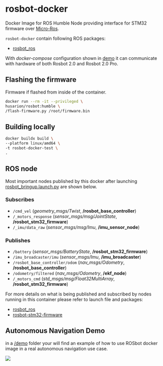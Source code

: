 # rosbot-docker

Docker Image for ROS Humble Node providing interface for STM32 firmware over [Micro-Ros](https://micro.ros.org/).

`rosbot-docker` contain following ROS packages:
- [rosbot_ros](https://github.com/husarion/rosbot_ros/tree/humble)

With *docker-compose* configuration shown in [demo](./demo) it can communicate with hardware of both Rosbot 2.0 and Rosbot 2.0 Pro.

## Flashing the firmware

Firmware if flashed from inside of the container.

``` bash
docker run --rm -it --privileged \
husarion/rosbot:humble \
/flash-firmware.py /root/firmware.bin
```

## Building locally

``` bash
docker buildx build \
--platform linux/amd64 \
-t rosbot-docker-test \
.
```

<!-- ## Configuring Orbbec Astra

In *docker-compose.yaml* you have to change `device` passed to docker. For more information refer to `astra-docker` [README.md](https://github.com/husarion/astra-docker) -->


## ROS node

Most important nodes published by this docker after launching [rosbot_bringup.launch.py](https://github.com/husarion/rosbot_ros/blob/humble/src/rosbot_bringup/launch/rosbot_bringup.launch.py) are shown below.


### Subscribes

- `/cmd_vel` (*geometry_msgs/Twist*, **/rosbot_base_controller**)
- `/_motors_response` (*sensor_msgs/msg/JointState*, **/rosbot_stm32_firmware**)
- `/_imu/data_raw` (*sensor_msgs/msg/Imu*, **/imu_sensor_node**)

### Publishes
- `/battery` (*sensor_msgs/BatteryState*, **/rosbot_stm32_firmware**)
- `/imu_broadcaster/imu` (*sensor_msgs/Imu*, **/imu_broadcaster**)
- `/rosbot_base_controller/odom` (*nav_msgs/Odometry*, **/rosbot_base_controller**)
- `/odometry/filtered` (*nav_msgs/Odometry*, **/ekf_node**)
- `/_motors_cmd` (*std_msgs/msg/Float32MultiArray*, **/rosbot_stm32_firmware**)

For more details on what is being published and subscribed by nodes running in this container please refer to launch file and packages:
- [rosbot_ros](https://github.com/husarion/rosbot_ros/tree/humble)
- [rosbot-stm32-firmware](https://github.com/husarion/rosbot-stm32-firmware/tree/ros2)

## Autonomous Navigation Demo

in a [/demo](/demo) folder your will find an example of how to use ROSbot docker image in a real autonomous navigation use case.

![](demo/.docs/rviz_mapping.png)